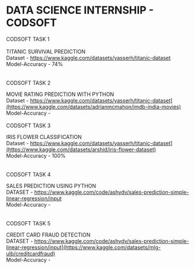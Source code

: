 # DATA SCIENCE INTERNSHIP - CODSOFT

CODSOFT TASK 1 <br>
<br>
TITANIC SURVIVAL PREDICTION<br>
Dataset - https://www.kaggle.com/datasets/yasserh/titanic-dataset <br>
Model-Accuracy - 74%<br>
<br><br>
CODSOFT TASK 2 

MOVIE RATING PREDICTION WITH PYTHON<br>
Dataset - https://www.kaggle.com/datasets/yasserh/titanic-dataset](https://www.kaggle.com/datasets/adrianmcmahon/imdb-india-movies)<br>
Model-Accuracy - 
<br><br>
CODSOFT TASK 3

IRIS FLOWER CLASSIFICATION<br>
Dataset - https://www.kaggle.com/datasets/yasserh/titanic-dataset](https://www.kaggle.com/datasets/arshid/iris-flower-dataset)<br>
Model-Accuracy - 100%<br>
<br><br>
CODSOFT TASK 4

SALES PREDICTION USING PYTHON<br>
DATASET - https://www.kaggle.com/code/ashydv/sales-prediction-simple-linear-regression/input<br>
Model-Accuracy - <br>
<br><br>
CODSOFT TASK 5

CREDIT CARD FRAUD DETECTION<br>
DATASET - https://www.kaggle.com/code/ashydv/sales-prediction-simple-linear-regression/input](https://www.kaggle.com/datasets/mlg-ulb/creditcardfraud)<br>
Model-Accuracy - <br>

